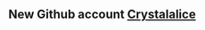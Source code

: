 ## New Github account [Crystalalice](https://github.com/crystalalice)

<!---
ivxxi/ivxxi is a ✨ special ✨ repository because its `README.md` (this file) appears on your GitHub profile.
You can click the Preview link to take a look at your changes.
--->
